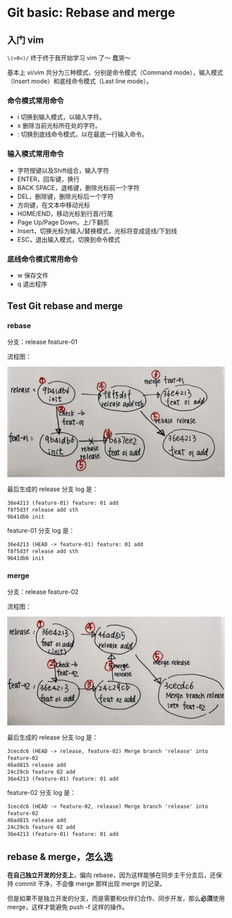 # Git basic: Rebase and merge

## 入门 vim

`\(>0<)/` 终于终于我开始学习 vim 了～
蠢哭～

基本上 vi/vim 共分为三种模式，分别是命令模式（Command mode），输入模式（Insert mode）和底线命令模式（Last line mode）。

### 命令模式常用命令

* i 切换到输入模式，以输入字符。
* x 删除当前光标所在处的字符。
* : 切换到底线命令模式，以在最底一行输入命令。

### 输入模式常用命令

*  字符按键以及Shift组合，输入字符
*  ENTER，回车键，换行
*  BACK SPACE，退格键，删除光标前一个字符
*  DEL，删除键，删除光标后一个字符
*  方向键，在文本中移动光标
*  HOME/END，移动光标到行首/行尾
*  Page Up/Page Down，上/下翻页
*  Insert，切换光标为输入/替换模式，光标将变成竖线/下划线
*  ESC，退出输入模式，切换到命令模式

### 底线命令模式常用命令

* w 保存文件
* q 退出程序

## Test Git rebase and merge

### rebase

分支：release feature-01

流程图：

![](./images/rebase.jpg)

最后生成的 release 分支 log 是：

```
36e4213 (feature-01) feature: 01 add
f8f5d3f release add sth
9b41db6 init
```

feature-01 分支 log 是：

```
36e4213 (HEAD -> feature-01) feature: 01 add
f8f5d3f release add sth
9b41db6 init
```

### merge

分支：release feature-02

流程图：

![](./images/merge.jpg)


最后生成的 release 分支 log 是：

```
3cecdc6 (HEAD -> release, feature-02) Merge branch 'release' into feature-02
46ad815 release add
24c29cb feature 02 add
36e4213 (feature-01) feature: 01 add
```

feature-02 分支 log 是：

```
3cecdc6 (HEAD -> feature-02, release) Merge branch 'release' into feature-02
46ad815 release add
24c29cb feature 02 add
36e4213 (feature-01) feature: 01 add
```

## rebase & merge，怎么选

**在自己独立开发的分支上**，偏向 rebase，因为这样能够在同步主干分支后，还保持 commit 干净，不会像 merge 那样出现 merge 的记录。

但是如果不是独立开发的分支，而是需要和伙伴们合作、同步开发，那么**必须**使用 merge，这样才能避免 push -f 这样的操作。
